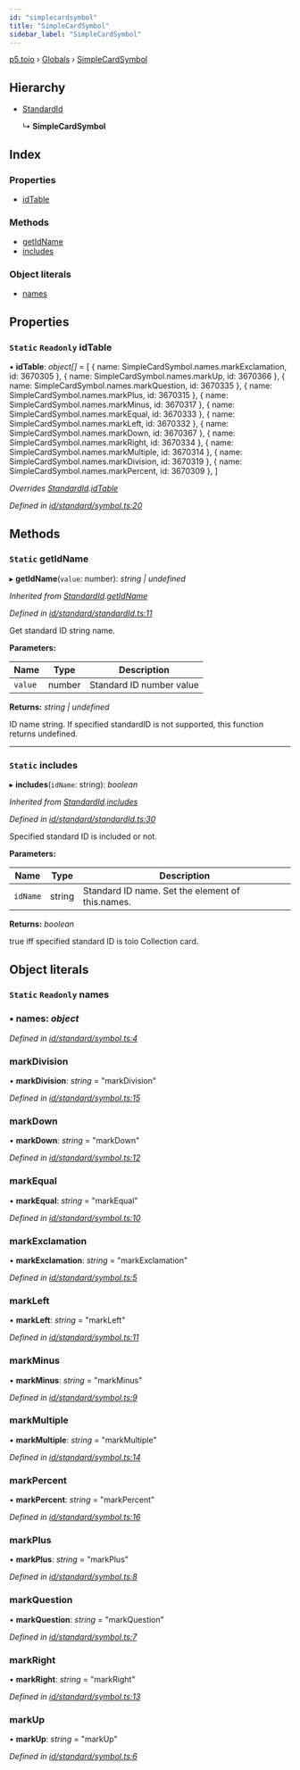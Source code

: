 ```yaml
---
id: "simplecardsymbol"
title: "SimpleCardSymbol"
sidebar_label: "SimpleCardSymbol"
---
```


[p5.toio](../index.md) › [Globals](../globals.md) › [SimpleCardSymbol](simplecardsymbol.md)

## Hierarchy

* [StandardId](standardid.md)

  ↳ **SimpleCardSymbol**

## Index

### Properties

* [idTable](simplecardsymbol.md#static-readonly-idtable)

### Methods

* [getIdName](simplecardsymbol.md#static-getidname)
* [includes](simplecardsymbol.md#static-includes)

### Object literals

* [names](simplecardsymbol.md#static-readonly-names)

## Properties

### `Static` `Readonly` idTable

▪ **idTable**: *object[]* = [
    { name: SimpleCardSymbol.names.markExclamation, id: 3670305 },
    { name: SimpleCardSymbol.names.markUp, id: 3670366 },
    { name: SimpleCardSymbol.names.markQuestion, id: 3670335 },
    { name: SimpleCardSymbol.names.markPlus, id: 3670315 },
    { name: SimpleCardSymbol.names.markMinus, id: 3670317 },
    { name: SimpleCardSymbol.names.markEqual, id: 3670333 },
    { name: SimpleCardSymbol.names.markLeft, id: 3670332 },
    { name: SimpleCardSymbol.names.markDown, id: 3670367 },
    { name: SimpleCardSymbol.names.markRight, id: 3670334 },
    { name: SimpleCardSymbol.names.markMultiple, id: 3670314 },
    { name: SimpleCardSymbol.names.markDivision, id: 3670319 },
    { name: SimpleCardSymbol.names.markPercent, id: 3670309 },
  ]

*Overrides [StandardId](standardid.md).[idTable](standardid.md#static-protected-readonly-idtable)*

*Defined in [id/standard/symbol.ts:20](https://github.com/tetunori/p5.toio/blob/f95e57b/src/id/standard/symbol.ts#L20)*

## Methods

### `Static` getIdName

▸ **getIdName**(`value`: number): *string | undefined*

*Inherited from [StandardId](standardid.md).[getIdName](standardid.md#static-getidname)*

*Defined in [id/standard/standardId.ts:11](https://github.com/tetunori/p5.toio/blob/f95e57b/src/id/standard/standardId.ts#L11)*

Get standard ID string name.

**Parameters:**

Name | Type | Description |
------ | ------ | ------ |
`value` | number | Standard ID number value  |

**Returns:** *string | undefined*

ID name string. If specified standardID is not supported, this function returns undefined.

___

### `Static` includes

▸ **includes**(`idName`: string): *boolean*

*Inherited from [StandardId](standardid.md).[includes](standardid.md#static-includes)*

*Defined in [id/standard/standardId.ts:30](https://github.com/tetunori/p5.toio/blob/f95e57b/src/id/standard/standardId.ts#L30)*

Specified standard ID is included or not.

**Parameters:**

Name | Type | Description |
------ | ------ | ------ |
`idName` | string | Standard ID name. Set the element of this.names.  |

**Returns:** *boolean*

true iff specified standard ID is toio Collection card.

## Object literals

### `Static` `Readonly` names

### ▪ **names**: *object*

*Defined in [id/standard/symbol.ts:4](https://github.com/tetunori/p5.toio/blob/f95e57b/src/id/standard/symbol.ts#L4)*

###  markDivision

• **markDivision**: *string* = "markDivision"

*Defined in [id/standard/symbol.ts:15](https://github.com/tetunori/p5.toio/blob/f95e57b/src/id/standard/symbol.ts#L15)*

###  markDown

• **markDown**: *string* = "markDown"

*Defined in [id/standard/symbol.ts:12](https://github.com/tetunori/p5.toio/blob/f95e57b/src/id/standard/symbol.ts#L12)*

###  markEqual

• **markEqual**: *string* = "markEqual"

*Defined in [id/standard/symbol.ts:10](https://github.com/tetunori/p5.toio/blob/f95e57b/src/id/standard/symbol.ts#L10)*

###  markExclamation

• **markExclamation**: *string* = "markExclamation"

*Defined in [id/standard/symbol.ts:5](https://github.com/tetunori/p5.toio/blob/f95e57b/src/id/standard/symbol.ts#L5)*

###  markLeft

• **markLeft**: *string* = "markLeft"

*Defined in [id/standard/symbol.ts:11](https://github.com/tetunori/p5.toio/blob/f95e57b/src/id/standard/symbol.ts#L11)*

###  markMinus

• **markMinus**: *string* = "markMinus"

*Defined in [id/standard/symbol.ts:9](https://github.com/tetunori/p5.toio/blob/f95e57b/src/id/standard/symbol.ts#L9)*

###  markMultiple

• **markMultiple**: *string* = "markMultiple"

*Defined in [id/standard/symbol.ts:14](https://github.com/tetunori/p5.toio/blob/f95e57b/src/id/standard/symbol.ts#L14)*

###  markPercent

• **markPercent**: *string* = "markPercent"

*Defined in [id/standard/symbol.ts:16](https://github.com/tetunori/p5.toio/blob/f95e57b/src/id/standard/symbol.ts#L16)*

###  markPlus

• **markPlus**: *string* = "markPlus"

*Defined in [id/standard/symbol.ts:8](https://github.com/tetunori/p5.toio/blob/f95e57b/src/id/standard/symbol.ts#L8)*

###  markQuestion

• **markQuestion**: *string* = "markQuestion"

*Defined in [id/standard/symbol.ts:7](https://github.com/tetunori/p5.toio/blob/f95e57b/src/id/standard/symbol.ts#L7)*

###  markRight

• **markRight**: *string* = "markRight"

*Defined in [id/standard/symbol.ts:13](https://github.com/tetunori/p5.toio/blob/f95e57b/src/id/standard/symbol.ts#L13)*

###  markUp

• **markUp**: *string* = "markUp"

*Defined in [id/standard/symbol.ts:6](https://github.com/tetunori/p5.toio/blob/f95e57b/src/id/standard/symbol.ts#L6)*
